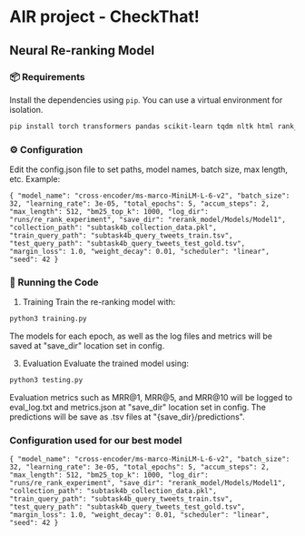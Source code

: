 # AIR project - CheckThat!
## Neural Re-ranking Model

### 📦 Requirements

Install the dependencies using `pip`. You can use a virtual environment for isolation.

```bash
pip install torch transformers pandas scikit-learn tqdm nltk html rank_bm25 sentence_transformers
```


### ⚙️ Configuration
Edit the config.json file to set paths, model names, batch size, max length, etc. Example:
<pre><code>{ "model_name": "cross-encoder/ms-marco-MiniLM-L-6-v2", "batch_size": 32, "learning_rate": 3e-05, "total_epochs": 5, "accum_steps": 2, "max_length": 512, "bm25_top_k": 1000, "log_dir": "runs/re_rank_experiment", "save_dir": "rerank_model/Models/Model1", "collection_path": "subtask4b_collection_data.pkl", "train_query_path": "subtask4b_query_tweets_train.tsv", "test_query_path": "subtask4b_query_tweets_test_gold.tsv", "margin_loss": 1.0, "weight_decay": 0.01, "scheduler": "linear", "seed": 42 } </code></pre>

### 🚀 Running the Code
1. Training
Train the re-ranking model with:
```bash
python3 training.py
```
The models for each epoch, as well as the log files and metrics will be saved at "save_dir" location set in config.

3. Evaluation
Evaluate the trained model using:
```bash
python3 testing.py
```
Evaluation metrics such as MRR@1, MRR@5, and MRR@10 will be logged to eval_log.txt and metrics.json at "save_dir" location set in config. The predictions will be save as .tsv files at "{save_dir}/predictions".

### Configuration used for our best model
<pre><code>{ "model_name": "cross-encoder/ms-marco-MiniLM-L-6-v2", "batch_size": 32, "learning_rate": 3e-05, "total_epochs": 5, "accum_steps": 2, "max_length": 512, "bm25_top_k": 1000, "log_dir": "runs/re_rank_experiment", "save_dir": "rerank_model/Models/Model1", "collection_path": "subtask4b_collection_data.pkl", "train_query_path": "subtask4b_query_tweets_train.tsv", "test_query_path": "subtask4b_query_tweets_test_gold.tsv", "margin_loss": 1.0, "weight_decay": 0.01, "scheduler": "linear", "seed": 42 } </code></pre>
